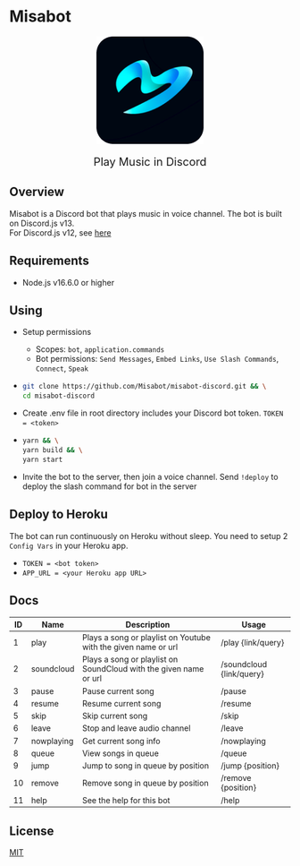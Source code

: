 # Misabot

<p align="center">
  <img src="./docs/logo.png" align="center" />
  <p align="center" style="font-size: 20px; padding: 0 20%;">
    Play Music in Discord
  </p>
</p>

## Overview

Misabot is a Discord bot that plays music in voice channel. The bot is built on Discord.js v13.
<br />
For Discord.js v12, see [here](https://github.com/Misabot/misabot-discord/tree/v1)

## Requirements

- Node.js v16.6.0 or higher

## Using

- Setup permissions
  - Scopes: `bot`, `application.commands`
  - Bot permissions: `Send Messages`, `Embed Links`, `Use Slash Commands`, `Connect`, `Speak`
- ```bash
  git clone https://github.com/Misabot/misabot-discord.git && \
  cd misabot-discord
  ```
- Create .env file in root directory includes your Discord bot token. `TOKEN = <token>`

- ```bash
  yarn && \
  yarn build && \
  yarn start
  ```

- Invite the bot to the server, then join a voice channel. Send `!deploy` to deploy the slash command for bot in the server

## Deploy to Heroku

The bot can run continuously on Heroku without sleep. You need to setup 2 `Config Vars` in your Heroku app.

- `TOKEN = <bot token>`
- `APP_URL = <your Heroku app URL>`

## Docs

| ID  | Name       | Description                                                       | Usage                    |
| --- | ---------- | ----------------------------------------------------------------- | ------------------------ |
| 1   | play       | Plays a song or playlist on Youtube with the given name or url    | /play {link/query}       |
| 2   | soundcloud | Plays a song or playlist on SoundCloud with the given name or url | /soundcloud {link/query} |
| 3   | pause      | Pause current song                                                | /pause                   |
| 4   | resume     | Resume current song                                               | /resume                  |
| 5   | skip       | Skip current song                                                 | /skip                    |
| 6   | leave      | Stop and leave audio channel                                      | /leave                   |
| 7   | nowplaying | Get current song info                                             | /nowplaying              |
| 8   | queue      | View songs in queue                                               | /queue                   |
| 9   | jump       | Jump to song in queue by position                                 | /jump {position}         |
| 10  | remove     | Remove song in queue by position                                  | /remove {position}       |
| 11  | help       | See the help for this bot                                         | /help                    |

## License

[MIT](https://choosealicense.com/licenses/mit/)
